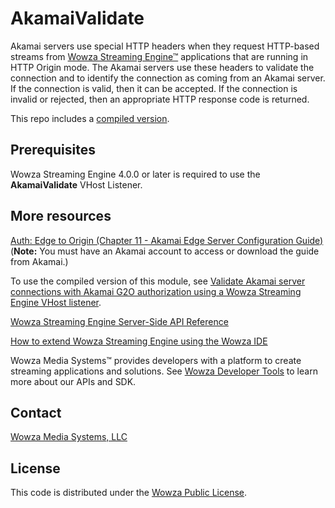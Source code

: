 # AkamaiValidate
Akamai servers use special HTTP headers when they request HTTP-based streams from [Wowza Streaming Engine™](https://www.wowza.com/products/streaming-engine) applications that are running in HTTP Origin mode. The Akamai servers use these headers to validate the connection and to identify the connection as coming from an Akamai server. If the connection is valid, then it can be accepted. If the connection is invalid or rejected, then an appropriate HTTP response code is returned.

This repo includes a [compiled version](/lib/wse-plugin-akamaivalidate.jar).

## Prerequisites
Wowza Streaming Engine 4.0.0 or later is required to use the **AkamaiValidate** VHost Listener.

## More resources
[Auth: Edge to Origin (Chapter 11 - Akamai Edge Server Configuration Guide)](https://control.akamai.com/dl/customers/other/EDGESERV/ESConfigGuide-Customer.pdf#G11.1119545)
(**Note:** You must have an Akamai account to access or download the guide from Akamai.)

To use the compiled version of this module, see [Validate Akamai server connections with Akamai G2O authorization using a Wowza Streaming Engine VHost listener](https://www.wowza.com/docs/how-to-validate-akamai-server-connections-with-akamai-g2o-authorization-vhostlistenerakamaivalidate).

[Wowza Streaming Engine Server-Side API Reference](https://www.wowza.com/resources/serverapi/)

[How to extend Wowza Streaming Engine using the Wowza IDE](https://www.wowza.com/docs/how-to-extend-wowza-streaming-engine-using-the-wowza-ide)

Wowza Media Systems™ provides developers with a platform to create streaming applications and solutions. See [Wowza Developer Tools](https://www.wowza.com/developer) to learn more about our APIs and SDK.

## Contact
[Wowza Media Systems, LLC](https://www.wowza.com/contact)

## License
This code is distributed under the [Wowza Public License](/LICENSE.txt).
